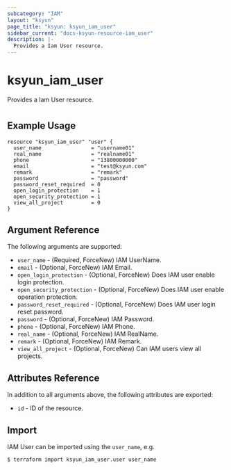 ```yaml
---
subcategory: "IAM"
layout: "ksyun"
page_title: "ksyun: ksyun_iam_user"
sidebar_current: "docs-ksyun-resource-iam_user"
description: |-
  Provides a Iam User resource.
---
```


# ksyun_iam_user

Provides a Iam User resource.

#

## Example Usage

```hcl
resource "ksyun_iam_user" "user" {
  user_name                = "username01"
  real_name                = "realname01"
  phone                    = "13800000000"
  email                    = "test@ksyun.com"
  remark                   = "remark"
  password                 = "password"
  password_reset_required  = 0
  open_login_protection    = 1
  open_security_protection = 1
  view_all_project         = 0
}
```

## Argument Reference

The following arguments are supported:

* `user_name` - (Required, ForceNew) IAM UserName.
* `email` - (Optional, ForceNew) IAM Email.
* `open_login_protection` - (Optional, ForceNew) Does IAM user enable login protection.
* `open_security_protection` - (Optional, ForceNew) Does IAM user enable operation protection.
* `password_reset_required` - (Optional, ForceNew) Does IAM user login reset password.
* `password` - (Optional, ForceNew) IAM Password.
* `phone` - (Optional, ForceNew) IAM Phone.
* `real_name` - (Optional, ForceNew) IAM RealName.
* `remark` - (Optional, ForceNew) IAM Remark.
* `view_all_project` - (Optional, ForceNew) Can IAM users view all projects.

## Attributes Reference

In addition to all arguments above, the following attributes are exported:

* `id` - ID of the resource.



## Import

IAM User can be imported using the `user_name`, e.g.

```
$ terraform import ksyun_iam_user.user user_name
```

